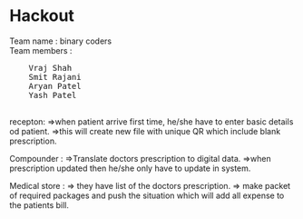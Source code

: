 # Hackout
Team name : binary coders<br>
Team members :
<pre>
    Vraj Shah
    Smit Rajani
    Aryan Patel
    Yash Patel
    </pre>
recepton:
=>when patient arrive first time, he/she have to enter basic details od patient.
=>this will create new file with unique QR which include blank prescription.

Compounder :
=>Translate doctors prescription to digital data.
=>when prescription updated then he/she only have to update in system.

Medical store :
=> they have list of the doctors prescription.
=> make packet of required packages and push the situation which will add all expense to the patients bill. 
